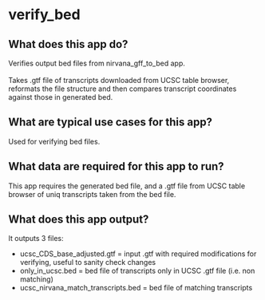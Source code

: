 # verify_bed

## What does this app do?
Verifies output bed files from nirvana_gff_to_bed app.</br></br>
Takes .gtf file of transcripts downloaded from UCSC table browser, reformats the file structure and then compares transcript coordinates against those in generated bed.

## What are typical use cases for this app?
Used for verifying bed files.

## What data are required for this app to run?
This app requires the generated bed file, and a .gtf file from UCSC table browser of uniq transcripts taken from the bed file.

## What does this app output?
It outputs 3 files:</br>
- ucsc_CDS_base_adjusted.gtf = input .gtf with required modifications for verifying, useful to sanity check changes
- only_in_ucsc.bed = bed file of transcripts only in UCSC .gtf file (i.e. non matching)
- ucsc_nirvana_match_transcripts.bed = bed file of matching transcripts 
